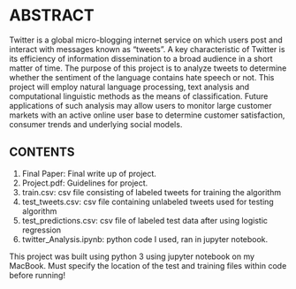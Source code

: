 # ABSTRACT
Twitter is a global micro-blogging internet service on which users post and interact with messages known as “tweets”. 
A key characteristic of Twitter is its efficiency of information dissemination to a broad audience in a short matter 
of time. The purpose of this project is to analyze tweets to determine whether the sentiment of the language contains
hate speech or not. This project will employ natural language processing, text analysis and computational linguistic 
methods as the means of classification. Future applications of such analysis may allow users to monitor large customer
markets with an active online user base to determine customer satisfaction, consumer trends and underlying social models.

## CONTENTS
1. Final Paper: Final write up of project.
2. Project.pdf: Guidelines for project.
3. train.csv: csv file consisting of labeled tweets for training the algorithm
4. test_tweets.csv: csv file containing unlabeled tweets used for testing algorithm
5. test_predictions.csv: csv file of labeled test data after using logistic regression
6. twitter_Analysis.ipynb: python code I used, ran in jupyter notebook.

This project was built using python 3 using jupyter notebook on my MacBook. Must specify the location of the test
and training files within code before running!
